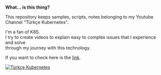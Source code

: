 **What... is this thing?**

This repository keeps samples, scripts, notes belonging to my Youtube Channel "Türkçe Kubernetes".  

I'm a fan of K8S.  
I try to create videos to explain easy to complex issues that I experience and solve  
through my journey with this technology.

If you want to check here is the [link](https://www.youtube.com/channel/UCsuJZR9zQkyjmsAIvLQORgA "Türkçe Kubernetes").

[![Türkçe Kubernetes](https://onurersen.gitlab.io/img/turkce_kubernetes_promo_small.png)](https://www.youtube.com/channel/UCsuJZR9zQkyjmsAIvLQORgA "Türkçe Kubernetes")